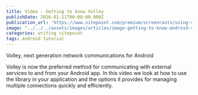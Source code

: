 ```yaml
---
title: Video - Getting to know Volley
publishDate: 2016-01-11T00:00:00.000Z
publication_url: 'https://www.sitepoint.com/premium/screencasts/using-volley-to-communicate-with-external-services-from-your-android-app'
image: "../../../assets/images/articles/image-getting-to-know-android-volley.jpg"
categories: writing sitepoint
tags: android tutorial
---
```


Volley, next generation network communications for Android

Volley is now the preferred method for communicating with external services to and from your Android app. In this video we look at how to use the library in your application and the options it provides for managing multiple connections quickly and efficiently.
